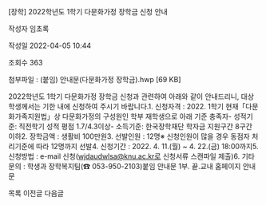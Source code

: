 [장학] 2022학년도 1학기 다문화가정 장학금 신청 안내



작성자
임초록


작성일
2022-04-05 10:44


조회수
363


첨부파일 : (붙임) 안내문(다문화가정 장학금).hwp [69 KB]


﻿2022학년도 1학기 다문화가정 장학금 신청과 관련하여 아래와 같이 안내드리니, 대상 학생께서는 기한 내에 신청하여 주시기 바랍니다.1. 신청자격 : 2022. 1학기 현재「다문화가족지원법」상 다문화가정의 구성원인 학부 재학생으로 아래 기준 충족자- 성적기준: 직전학기 성적 평점 1.7/4.3이상- 소득기준: 한국장학재단 학자금 지원구간 8구간 이하2. 장학금액 : 생활비 100만원3. 선발인원 : 12명※ 신청인원이 많을 경우 동점자 처리기준에 따라 12명까지 선발4. 신청기간 : 2022. 4. 11.(월) ~ 4. 22.(금) 18:00까지5. 신청방법 : e-mail 신청(wjdaudwlsa@knu.ac.kr로 신청서류 스캔파일 제출)6. 기타문의 : 학생과 장학복지팀(☎ 053-950-2103)붙임 안내문 1부. 끝.교내 홈페이지 안내문





목록
이전글
다음글





